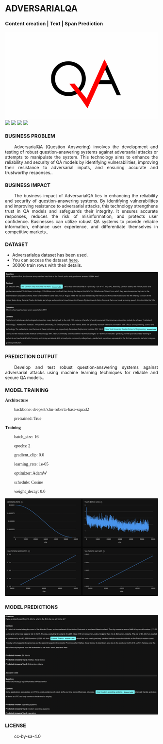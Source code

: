 # ADVERSARIALQA
### Content creation | Text | Span Prediction

![](https://github.com/h2oai/HT-Catalog/blob/1432be958ab3f41b67c57c241b946b4a3d4699e1/Assets/DL_Models/81_AdversarialQA/cover.png)
![](https://github.com/h2oai/HT-Catalog/blob/1432be958ab3f41b67c57c241b946b4a3d4699e1/Assets/DL_Models/81_AdversarialQA/cover.jpg)
![](https://github.com/h2oai/HT-Catalog/blob/1432be958ab3f41b67c57c241b946b4a3d4699e1/Assets/DL_Models/81_AdversarialQA/cover.jpeg)
![](https://github.com/h2oai/HT-Catalog/blob/1432be958ab3f41b67c57c241b946b4a3d4699e1/Assets/DL_Models/81_AdversarialQA/cover.webp)
![](https://github.com/h2oai/HT-Catalog/blob/1432be958ab3f41b67c57c241b946b4a3d4699e1/Assets/DL_Models/81_AdversarialQA/cover)

### BUSINESS PROBLEM
<p style='text-align: justify; text-indent: 30px;'>AdversarialQA (Question Answering) involves the development and testing of robust question-answering systems against adversarial attacks or attempts to manipulate the system. This technology aims to enhance the reliability and security of QA models by identifying vulnerabilities, improving their resistance to adversarial inputs, and ensuring accurate and trustworthy responses..</p>

### BUSINESS IMPACT
<p style='text-align: justify; text-indent: 30px;'>The business impact of AdversarialQA lies in enhancing the reliability and security of question-answering systems. By identifying vulnerabilities and improving resistance to adversarial attacks, this technology strengthens trust in QA models and safeguards their integrity. It ensures accurate responses, reduces the risk of misinformation, and protects user confidence. Businesses can utilize robust QA systems to provide reliable information, enhance user experience, and differentiate themselves in competitive markets..</p>

### DATASET
- Adversarialqa dataset has been used.
- You can access the dataset [here](s3://apac-cds/ht_datasets/text_span_prediction/adversarialQA.zip).
- 30000 train rows with their details.

![train data](https://github.com/h2oai/HT-Catalog/blob/1432be958ab3f41b67c57c241b946b4a3d4699e1/Assets/DL_Models/81_AdversarialQA/train%20data.png)

### PREDICTION OUTPUT
<p style='text-align: justify; text-indent: 30px;'>Develop and test robust question-answering systems against adversarial attacks using machine learning techniques for reliable and secure QA models..</p>

### MODEL TRAINING
<p style='font-family:JackInput Regular;'><b>Architecture</b></p>
<p style='text-align: justify; text-indent: 30px;font-family:JackInput Regular;'>backbone: deepset/xlm-roberta-base-squad2</p>
<p style='text-align: justify; text-indent: 30px;font-family:JackInput Regular;'>pretrained: True</p>

<p style='font-family:JackInput Regular;'><b>Training</b></p>
<p style='text-align: justify; text-indent: 30px;font-family:JackInput Regular;'>batch_size: 16</p>
<p style='text-align: justify; text-indent: 30px;font-family:JackInput Regular;'>epochs: 2</p>
<p style='text-align: justify; text-indent: 30px;font-family:JackInput Regular;'>gradient_clip: 0.0</p>
<p style='text-align: justify; text-indent: 30px;font-family:JackInput Regular;'>learning_rate: 1e-05</p>
<p style='text-align: justify; text-indent: 30px;font-family:JackInput Regular;'>optimizer: AdamW</p>
<p style='text-align: justify; text-indent: 30px;font-family:JackInput Regular;'>schedule: Cosine</p>
<p style='text-align: justify; text-indent: 30px;font-family:JackInput Regular;'>weight_decay: 0.0</p>

![chart](https://github.com/h2oai/HT-Catalog/blob/1432be958ab3f41b67c57c241b946b4a3d4699e1/Assets/DL_Models/81_AdversarialQA/chart.png)

### MODEL PREDICTIONS

![Validation Predictions](https://github.com/h2oai/HT-Catalog/blob/1432be958ab3f41b67c57c241b946b4a3d4699e1/Assets/DL_Models/81_AdversarialQA/Validation%20Predictions.png)

### LICENSE
<p style='text-align: justify; text-indent: 30px;'>cc-by-sa-4.0</p>
    
